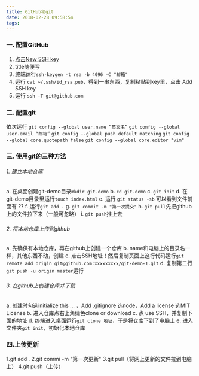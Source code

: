 ```yaml
---
title: GitHub和git
date: 2018-02-28 09:58:54
tags:
---
```

### 一. 配置GitHub
1. [点击New SSH key](https://github.com/settings/keys)
2. title随便写
3. 终端运行`ssh-keygen -t rsa -b 4096 -C "邮箱"`
4. 运行 `cat ~/.ssh/id_rsa.pub`，得到一串东西，复制粘贴到key里，点击 Add SSH key
5. 运行 `ssh -T git@github.com`

### 二. 配置git
依次运行
`git config --global user.name “英文名”`
`git config --global user.email “邮箱”`
`git config --global push.default matching`
`git config --global core.quotepath false`
`git config --global core.editor "vim"`

### 三. 使用git的三种方法
###### 1. 建立本地仓库
a. 在桌面创建git-demo目录`mkdir git-demo`
b. `cd git-demo`
c. `git init`
d. 在git-demo目录里运行`touch index.html`
e. 运行 `git status -sb` 可以看到文件前面有 ?? 
f. 运行`git add .`
g. `git commit -m "第一次提交"`
h. `git pull`先把github上的文件拉下来（一般可忽略）
i. `git push`推上去

###### 2. 将本地仓库上传到github
a. 先确保有本地仓库，再在github上创建一个仓库
b. name和电脑上的目录名一样，其他东西不动，创建
c. 点击SSH地址！然后复制页面上这行代码运行`git remote add origin git@github.com:xxxxxxxxx/git-demo-1.git`
d. 复制第二行 `git push -u origin master`运行

###### 3. 在github上创建仓库并下载
a. 创建时勾选initialize this ... ，Add .gitignore  选node，Add a license 选MIT License
b. 进入仓库点右上角绿色clone or download
c. 点 use SSH，并复制下面的地址
d. 终端进入桌面运行`git clone 地址`，于是将仓库下到了电脑上
e. 进入文件夹`git init`，初始化本地仓库

### 四.上传更新
1.git add .
2.git commi -m "第一次更新"
3.git pull（将网上更新的文件拉到电脑上）
4.git push（上传）
